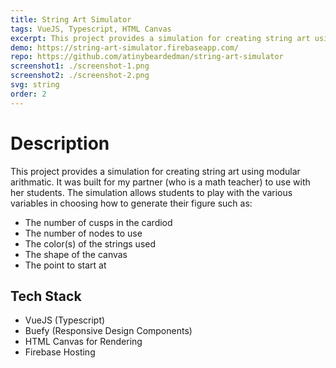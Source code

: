 ```yaml
---
title: String Art Simulator
tags: VueJS, Typescript, HTML Canvas
excerpt: This project provides a simulation for creating string art using modular arithmatic. It was built for my partner (who is a math teacher) to use with her students. 
demo: https://string-art-simulator.firebaseapp.com/
repo: https://github.com/atinybeardedman/string-art-simulator
screenshot1: ./screenshot-1.png
screenshot2: ./screenshot-2.png
svg: string
order: 2
---
```

# Description

This project provides a simulation for creating string art using modular arithmatic. It was built for my partner (who is a math teacher) to use with her students. The simulation allows students to play with the various variables in choosing how to generate their figure such as:
- The number of cusps in the cardiod
- The number of nodes to use
- The color(s) of the strings used
- The shape of the canvas
- The point to start at

## Tech Stack
- VueJS (Typescript)
- Buefy (Responsive Design Components)
- HTML Canvas for Rendering
- Firebase Hosting

